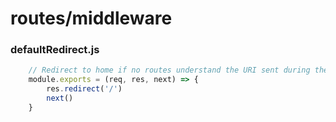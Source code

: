 # routes/middleware

### defaultRedirect.js
```javascript
    // Redirect to home if no routes understand the URI sent during the request.
    module.exports = (req, res, next) => {
        res.redirect('/')
        next()
    }
```    
